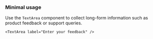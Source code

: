 ### Minimal usage

Use the `TextArea` component to collect long-form information such as product feedback or support queries.

```
<TextArea label="Enter your feedback" />
```
